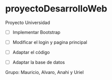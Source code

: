 # proyectoDesarrolloWeb
Proyecto Universidad

- [ ] Implementar Bootstrap

- [ ] Modificar el login y pagina principal

- [ ] Adaptar el código

- [ ] Adaptar la base de datos

Grupo: Mauricio, Alvaro, Anahi y Uriel
